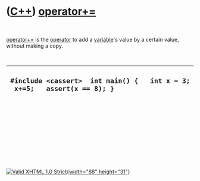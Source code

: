 



 

 

 

 

 

([C++](Cpp.htm)) [operator+=](CppOperatorPlusAssign.htm)
========================================================

 

[operator+=](CppOperatorPlusAssign.htm) is the
[operator](CppOperator.htm) to add a [variable](CppVariable.htm)'s value
by a certain value, without making a copy.

 

  ------------------------------------------------------------------------------
  ` #include <cassert>  int main() {   int x = 3;   x+=5;   assert(x == 8); }`
  ------------------------------------------------------------------------------

 

 

 

 

 





 

[![Valid XHTML 1.0 Strict](valid-xhtml10.png){width="88"
height="31"}](http://validator.w3.org/check?uri=referer)
